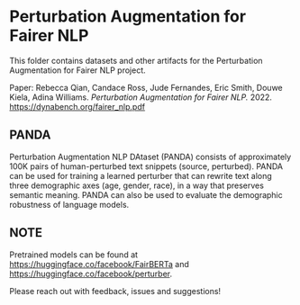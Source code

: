 # Perturbation Augmentation for Fairer NLP

This folder contains datasets and other artifacts for the Perturbation Augmentation for Fairer NLP project. 

Paper: Rebecca Qian, Candace Ross, Jude Fernandes, Eric Smith, Douwe Kiela, Adina Williams. *Perturbation Augmentation for Fairer NLP.* 2022. https://dynabench.org/fairer_nlp.pdf

## PANDA
Perturbation Augmentation NLP DAtaset (PANDA) consists of approximately 100K pairs of human-perturbed text snippets (source, perturbed). PANDA can be used for training a learned perturber that can rewrite text along three demographic axes (age, gender, race), in a way that preserves semantic meaning. PANDA can also be used to evaluate the demographic robustness of language models.

## NOTE
Pretrained models can be found at https://huggingface.co/facebook/FairBERTa and https://huggingface.co/facebook/perturber.

Please reach out with feedback, issues and suggestions!
